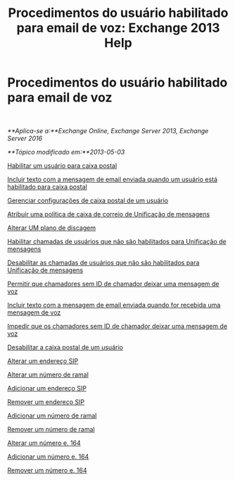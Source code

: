 ﻿---
title: 'Procedimentos do usuário habilitado para email de voz: Exchange 2013 Help'
TOCTitle: Procedimentos do usuário habilitado para email de voz
ms:assetid: 57633cf1-9ed9-43ae-a2a8-965431b0a779
ms:mtpsurl: https://technet.microsoft.com/pt-br/library/JJ835776(v=EXCHG.150)
ms:contentKeyID: 50556201
ms.date: 05/22/2018
mtps_version: v=EXCHG.150
ms.translationtype: MT
---

# Procedimentos do usuário habilitado para email de voz

 

_**Aplica-se a:**Exchange Online, Exchange Server 2013, Exchange Server 2016_

_**Tópico modificado em:**2013-05-03_

[Habilitar um usuário para caixa postal](enable-a-user-for-voice-mail-exchange-2013-help.md)

[Incluir texto com a mensagem de email enviada quando um usuário está habilitado para caixa postal](include-text-with-the-email-message-sent-when-a-user-is-enabled-for-voice-mail-exchange-2013-help.md)

[Gerenciar configurações de caixa postal de um usuário](manage-voice-mail-settings-for-a-user-exchange-2013-help.md)

[Atribuir uma política de caixa de correio de Unificação de mensagens](assign-a-um-mailbox-policy-exchange-2013-help.md)

[Alterar UM plano de discagem](change-the-um-dial-plan-exchange-2013-help.md)

[Habilitar chamadas de usuários que não são habilitados para Unificação de mensagens](enable-calls-from-users-who-aren-t-um-enabled-exchange-2013-help.md)

[Desabilitar as chamadas de usuários que não são habilitados para Unificação de mensagens](disable-calls-from-users-who-aren-t-um-enabled-exchange-2013-help.md)

[Permitir que chamadores sem ID de chamador deixar uma mensagem de voz](allow-callers-without-a-caller-id-to-leave-a-voice-message-exchange-2013-help.md)

[Incluir texto com a mensagem de email enviada quando for recebida uma mensagem de voz](include-text-with-the-email-message-sent-when-a-voice-message-is-received-exchange-2013-help.md)

[Impedir que os chamadores sem ID de chamador deixar uma mensagem de voz](prevent-callers-without-a-caller-id-from-leaving-a-voice-message-exchange-2013-help.md)

[Desabilitar a caixa postal de um usuário](disable-voice-mail-for-a-user-exchange-2013-help.md)

[Alterar um endereço SIP](change-a-sip-address-exchange-2013-help.md)

[Alterar um número de ramal](change-an-extension-number-exchange-2013-help.md)

[Adicionar um endereço SIP](add-a-sip-address-exchange-2013-help.md)

[Remover um endereço SIP](remove-a-sip-address-exchange-2013-help.md)

[Adicionar um número de ramal](add-an-extension-number-exchange-2013-help.md)

[Remover um número de ramal](remove-an-extension-number-exchange-2013-help.md)

[Alterar um número e. 164](change-an-e-164-number-exchange-2013-help.md)

[Adicionar um número e. 164](add-an-e-164-number-exchange-2013-help.md)

[Remover um número e. 164](remove-an-e-164-number-exchange-2013-help.md)

